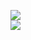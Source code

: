 [![](https://img.shields.io/badge/Made%20With-Github%20Spray-lightgrey.svg?style=for-the-badge&logo=github)](https://github.com/Annihil/github-spray#12907)  
[![](https://i.imgur.com/2DrTn0Z.gif)](https://github.com/Annihil/github-spray)